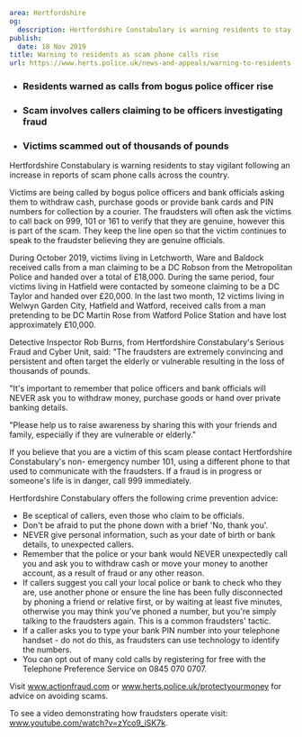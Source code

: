 ```yaml
area: Hertfordshire
og:
  description: Hertfordshire Constabulary is warning residents to stay vigilant following an increase in reports of scam phone calls across the country.
publish:
  date: 18 Nov 2019
title: Warning to residents as scam phone calls rise
url: https://www.herts.police.uk/news-and-appeals/warning-to-residents-as-scam-phone-calls-rise-1028
```

* ### Residents warned as calls from bogus police officer rise

 * ### Scam involves callers claiming to be officers investigating fraud

 * ### Victims scammed out of thousands of pounds

Hertfordshire Constabulary is warning residents to stay vigilant following an increase in reports of scam phone calls across the country.

Victims are being called by bogus police officers and bank officials asking them to withdraw cash, purchase goods or provide bank cards and PIN numbers for collection by a courier. The fraudsters will often ask the victims to call back on 999, 101 or 161 to verify that they are genuine, however this is part of the scam. They keep the line open so that the victim continues to speak to the fraudster believing they are genuine officials.

During October 2019, victims living in Letchworth, Ware and Baldock received calls from a man claiming to be a DC Robson from the Metropolitan Police and handed over a total of £18,000. During the same period, four victims living in Hatfield were contacted by someone claiming to be a DC Taylor and handed over £20,000. In the last two month, 12 victims living in Welwyn Garden City, Hatfield and Watford, received calls from a man pretending to be DC Martin Rose from Watford Police Station and have lost approximately £10,000.

Detective Inspector Rob Burns, from Hertfordshire Constabulary's Serious Fraud and Cyber Unit, said: "The fraudsters are extremely convincing and persistent and often target the elderly or vulnerable resulting in the loss of thousands of pounds.

"It's important to remember that police officers and bank officials will NEVER ask you to withdraw money, purchase goods or hand over private banking details.

"Please help us to raise awareness by sharing this with your friends and family, especially if they are vulnerable or elderly."

If you believe that you are a victim of this scam please contact Hertfordshire Constabulary's non- emergency number 101, using a different phone to that used to communicate with the fraudsters. If a fraud is in progress or someone's life is in danger, call 999 immediately.

Hertfordshire Constabulary offers the following crime prevention advice:

 * Be sceptical of callers, even those who claim to be officials.
 * Don't be afraid to put the phone down with a brief 'No, thank you'.
 * NEVER give personal information, such as your date of birth or bank details, to unexpected callers.
 * Remember that the police or your bank would NEVER unexpectedly call you and ask you to withdraw cash or move your money to another account, as a result of fraud or any other reason.
 * If callers suggest you call your local police or bank to check who they are, use another phone or ensure the line has been fully disconnected by phoning a friend or relative first, or by waiting at least five minutes, otherwise you may think you've phoned a number, but you're simply talking to the fraudsters again. This is a common fraudsters' tactic.
 * If a caller asks you to type your bank PIN number into your telephone handset - do not do this, as fraudsters can use technology to identify the numbers.
 * You can opt out of many cold calls by registering for free with the Telephone Preference Service on 0845 070 0707.

Visit www.actionfraud.com or www.herts.police.uk/protectyourmoney for advice on avoiding scams.

To see a video demonstrating how fraudsters operate visit: www.youtube.com/watch?v=zYco9_iSK7k.
